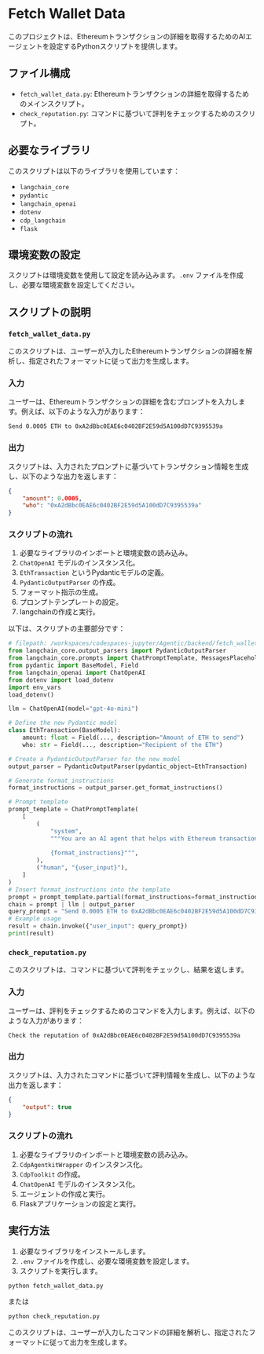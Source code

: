 # Fetch Wallet Data

このプロジェクトは、Ethereumトランザクションの詳細を取得するためのAIエージェントを設定するPythonスクリプトを提供します。

## ファイル構成

- `fetch_wallet_data.py`: Ethereumトランザクションの詳細を取得するためのメインスクリプト。
- `check_reputation.py`: コマンドに基づいて評判をチェックするためのスクリプト。

## 必要なライブラリ

このスクリプトは以下のライブラリを使用しています：

- `langchain_core`
- `pydantic`
- `langchain_openai`
- `dotenv`
- `cdp_langchain`
- `flask`

## 環境変数の設定

スクリプトは環境変数を使用して設定を読み込みます。`.env` ファイルを作成し、必要な環境変数を設定してください。

## スクリプトの説明

### `fetch_wallet_data.py`

このスクリプトは、ユーザーが入力したEthereumトランザクションの詳細を解析し、指定されたフォーマットに従って出力を生成します。

### 入力

ユーザーは、Ethereumトランザクションの詳細を含むプロンプトを入力します。例えば、以下のような入力があります：

```plaintext
Send 0.0005 ETH to 0xA2dBbc0EAE6c0402BF2E59d5A100dD7C9395539a
```

### 出力

スクリプトは、入力されたプロンプトに基づいてトランザクション情報を生成し、以下のような出力を返します：

```json
{
    "amount": 0.0005,
    "who": "0xA2dBbc0EAE6c0402BF2E59d5A100dD7C9395539a"
}
```

### スクリプトの流れ

1. 必要なライブラリのインポートと環境変数の読み込み。
2. `ChatOpenAI` モデルのインスタンス化。
3. `EthTransaction` というPydanticモデルの定義。
4. `PydanticOutputParser` の作成。
5. フォーマット指示の生成。
6. プロンプトテンプレートの設定。
7. langchainの作成と実行。

以下は、スクリプトの主要部分です：

```python
# filepath: /workspaces/codespaces-jupyter/Agentic/backend/fetch_wallet_data.py
from langchain_core.output_parsers import PydanticOutputParser
from langchain_core.prompts import ChatPromptTemplate, MessagesPlaceholder
from pydantic import BaseModel, Field
from langchain_openai import ChatOpenAI
from dotenv import load_dotenv
import env_vars
load_dotenv()

llm = ChatOpenAI(model="gpt-4o-mini")

# Define the new Pydantic model
class EthTransaction(BaseModel):
    amount: float = Field(..., description="Amount of ETH to send")
    who: str = Field(..., description="Recipient of the ETH")

# Create a PydanticOutputParser for the new model
output_parser = PydanticOutputParser(pydantic_object=EthTransaction)

# Generate format_instructions
format_instructions = output_parser.get_format_instructions()

# Prompt template
prompt_template = ChatPromptTemplate(
    [
        (
            "system",
            """You are an AI agent that helps with Ethereum transactions. Please provide the transaction details in the following format:
            
            {format_instructions}""",
        ),
        ("human", "{user_input}"),
    ]
)
# Insert format_instructions into the template
prompt = prompt_template.partial(format_instructions=format_instructions)
chain = prompt | llm | output_parser
query_prompt = "Send 0.0005 ETH to 0xA2dBbc0EAE6c0402BF2E59d5A100dD7C9395539a"
# Example usage
result = chain.invoke({"user_input": query_prompt})
print(result)
```

### `check_reputation.py`

このスクリプトは、コマンドに基づいて評判をチェックし、結果を返します。

### 入力

ユーザーは、評判をチェックするためのコマンドを入力します。例えば、以下のような入力があります：

```plaintext
Check the reputation of 0xA2dBbc0EAE6c0402BF2E59d5A100dD7C9395539a
```

### 出力

スクリプトは、入力されたコマンドに基づいて評判情報を生成し、以下のような出力を返します：

```json
{
    "output": true
}
```

### スクリプトの流れ

1. 必要なライブラリのインポートと環境変数の読み込み。
2. `CdpAgentkitWrapper` のインスタンス化。
3. `CdpToolkit` の作成。
4. `ChatOpenAI` モデルのインスタンス化。
5. エージェントの作成と実行。
6. Flaskアプリケーションの設定と実行。



## 実行方法

1. 必要なライブラリをインストールします。
2. `.env` ファイルを作成し、必要な環境変数を設定します。
3. スクリプトを実行します。

```bash
python fetch_wallet_data.py
```

または

```bash
python check_reputation.py
```

このスクリプトは、ユーザーが入力したコマンドの詳細を解析し、指定されたフォーマットに従って出力を生成します。